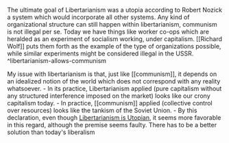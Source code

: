 The ultimate goal of Libertarianism was a utopia according to Robert Nozick a system which would incorporate all other systems. Any kind of organizational structure can still happen within libertarianism, communism is not illegal per se.
	Today we have things like worker co-ops which are heralded as an experiment of socialism working, under capitalism. [[Richard Wolf]] puts them forth as the example of the type of organizations possible, while similar experiments might be considered illegal in the USSR. ^libertarianism-allows-communism

My issue with libertarianism is that, just like [[communism]], it depends on an idealized notion of the world which does not correspond with any reality whatsoever.
        - In its practice, Libertarianism applied (pure capitalism without any structured interference imposed on the market) looks like our crony capitalism today.
        - In practice, [[communism]] applied (collective control over resources) looks like the tankism of the Soviet Union.
        - By this declaration, even though [Libertarianism is Utopian](Libertarianism%20is%20Utopian.md), it seems more favorable in this regard, although the premise seems faulty. There has to be a better solution than today's liberalism